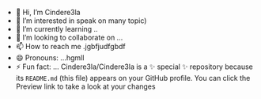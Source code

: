 - 👋 Hi, I’m Cindere3la
- 👀 I’m interested in speak on many topic)
- 🌱 I’m currently learning ..
- 💞️ I’m looking to collaborate on ...
- 📫 How to reach me .jgbfjudfgbdf
- 😄 Pronouns: ...hgmll
- ⚡ Fun fact: ...
Cindere3la/Cindere3la is a ✨ special ✨ repository because its `README.md` (this file) appears on your GitHub profile.
You can click the Preview link to take a look at your changes
